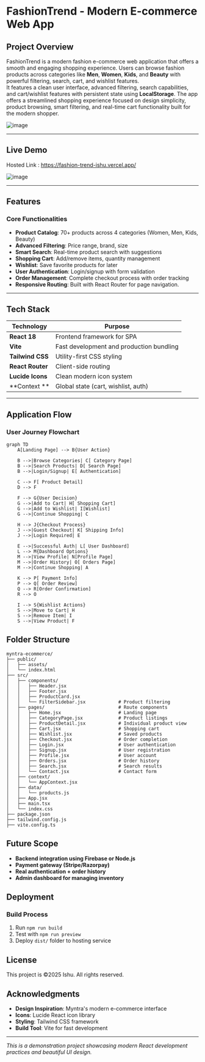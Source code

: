 # FashionTrend - Modern E-commerce Web App

##  Project Overview
FashionTrend is a modern fashion e-commerce web application that offers a smooth and engaging shopping experience.
Users can browse fashion products across categories like **Men**, **Women**, **Kids**, and **Beauty** with powerful filtering, search, cart, and wishlist features.   
It features a clean user interface, advanced filtering, search capabilities, and cart/wishlist features with persistent state using **LocalStorage**. The app offers a streamlined shopping experience focused on design simplicity, product browsing, smart filtering, and real-time cart functionality  built for the modern shopper.


![image](https://github.com/user-attachments/assets/efc5c5e8-4fd6-4891-8b19-fba307e57846)


---
## Live Demo

Hosted Link : https://fashion-trend-ishu.vercel.app/


![image](https://github.com/user-attachments/assets/2213a188-7b38-4f34-8093-f27fd35aac55)


---

## Features 

###  Core Functionalities
- **Product Catalog**: 70+ products across 4 categories (Women, Men, Kids, Beauty)
- **Advanced Filtering**: Price range, brand, size
- **Smart Search**: Real-time product search with suggestions
- **Shopping Cart**: Add/remove items, quantity management
- **Wishlist**: Save favorite products for later
- **User Authentication**: Login/signup with form validation
- **Order Management**: Complete checkout process with order tracking
- **Responsive Routing**: Built with React Router for page navigation.

---

##  Tech Stack

| Technology     | Purpose                                     |
|----------------|---------------------------------------------|
| **React 18**    | Frontend framework for SPA                 |
| **Vite**        | Fast development and production bundling   |
| **Tailwind CSS**| Utility-first CSS styling                  |
| **React Router**| Client-side routing                        |
| **Lucide Icons**| Clean modern icon system                   |
| **Context **    | Global state (cart, wishlist, auth)        |
               

---
##  Application Flow

### User Journey Flowchart

```mermaid
graph TD
    A[Landing Page] --> B{User Action}
    
    B -->|Browse Categories| C[ Category Page]
    B -->|Search Products| D[ Search Page]
    B -->|Login/Signup| E[ Authentication]
    
    C --> F[ Product Detail]
    D --> F
    
    F --> G{User Decision}
    G -->|Add to Cart| H[ Shopping Cart]
    G -->|Add to Wishlist| I[Wishlist]
    G -->|Continue Shopping| C
    
    H --> J{Checkout Process}
    J -->|Guest Checkout| K[ Shipping Info]
    J -->|Login Required| E
    
    E -->|Successful Auth| L[ User Dashboard]
    L --> M{Dashboard Options}
    M -->|View Profile| N[Profile Page]
    M -->|Order History| O[ Orders Page]
    M -->|Continue Shopping| A
    
    K --> P[ Payment Info]
    P --> Q[ Order Review]
    Q --> R[Order Confirmation]
    R --> O
    
    I --> S{Wishlist Actions}
    S -->|Move to Cart| H
    S -->|Remove Item| I
    S -->|View Product| F
```


##  Folder Structure
```
myntra-ecommerce/
├── public/
│   ├── assets/                
│   └── index.html
├── src/
│   ├── components/                      
│   │   ├── Header.jsx                  
│   │   ├── Footer.jsx                   
│   │   ├── ProductCard.jsx              
│   │   └── FilterSidebar.jsx            # Product filtering
│   ├── pages/                           # Route components
│   │   ├── Home.jsx                     # Landing page
│   │   ├── CategoryPage.jsx             # Product listings
│   │   ├── ProductDetail.jsx            # Individual product view
│   │   ├── Cart.jsx                     # Shopping cart
│   │   ├── Wishlist.jsx                 # Saved products
│   │   ├── Checkout.jsx                 # Order completion
│   │   ├── Login.jsx                    # User authentication
│   │   ├── Signup.jsx                   # User registration
│   │   ├── Profile.jsx                  # User account
│   │   ├── Orders.jsx                   # Order history
│   │   ├── Search.jsx                   # Search results
│   │   └── Contact.jsx                  # Contact form
│   ├── context/
│   │   └── AppContext.jsx               
│   ├── data/
│   │   └── products.js                  
│   ├── App.jsx                          
│   ├── main.tsx                         
│   └── index.css                        
├── package.json
├── tailwind.config.js
├── vite.config.ts
```

## Future Scope
- **Backend integration using Firebase or Node.js**
- **Payment gateway (Stripe/Razorpay)**
- **Real authentication + order history**
- **Admin dashboard for managing inventory**

##  Deployment

### Build Process
1. Run `npm run build`
2. Test with `npm run preview`
3. Deploy `dist/` folder to hosting service

##  License

This project is ©2025 Ishu. All rights reserved.

##  Acknowledgments

- **Design Inspiration**: Myntra's modern e-commerce interface
- **Icons**: Lucide React icon library
- **Styling**: Tailwind CSS framework
- **Build Tool**: Vite for fast development

---

*This is a demonstration project showcasing modern React development practices and beautiful UI design.*


